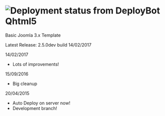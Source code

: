 ![Deployment status from DeployBot](https://quantility.deploybot.com/badge/77558060029390/84717.svg)
Qhtml5
======

Basic Joomla 3.x Template

Latest Release: 2.5.0dev build 14/02/2017

14/02/2017
- Lots of improvements!

15/09/2016
- Big cleanup

20/04/2015
- Auto Deploy on server now!
- Development branch!

